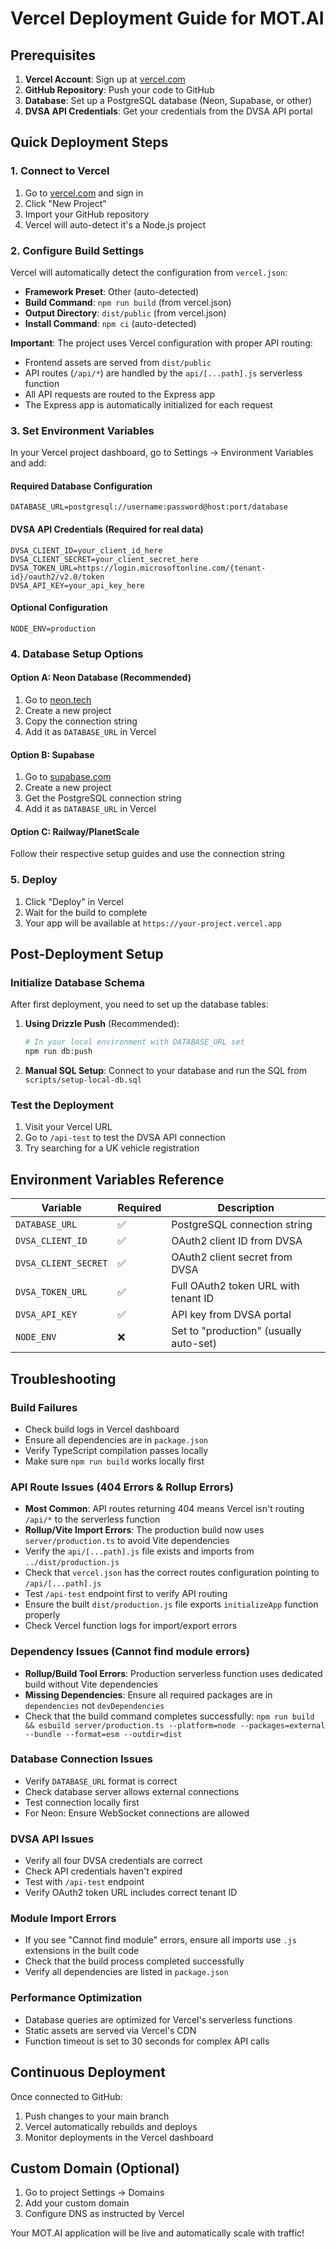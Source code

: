 # Vercel Deployment Guide for MOT.AI

## Prerequisites

1. **Vercel Account**: Sign up at [vercel.com](https://vercel.com)
2. **GitHub Repository**: Push your code to GitHub
3. **Database**: Set up a PostgreSQL database (Neon, Supabase, or other)
4. **DVSA API Credentials**: Get your credentials from the DVSA API portal

## Quick Deployment Steps

### 1. Connect to Vercel
1. Go to [vercel.com](https://vercel.com) and sign in
2. Click "New Project"
3. Import your GitHub repository
4. Vercel will auto-detect it's a Node.js project

### 2. Configure Build Settings
Vercel will automatically detect the configuration from `vercel.json`:
- **Framework Preset**: Other (auto-detected)
- **Build Command**: `npm run build` (from vercel.json)
- **Output Directory**: `dist/public` (from vercel.json)
- **Install Command**: `npm ci` (auto-detected)

**Important**: The project uses Vercel configuration with proper API routing:
- Frontend assets are served from `dist/public`
- API routes (`/api/*`) are handled by the `api/[...path].js` serverless function
- All API requests are routed to the Express app
- The Express app is automatically initialized for each request

### 3. Set Environment Variables
In your Vercel project dashboard, go to Settings → Environment Variables and add:

#### Required Database Configuration
```
DATABASE_URL=postgresql://username:password@host:port/database
```

#### DVSA API Credentials (Required for real data)
```
DVSA_CLIENT_ID=your_client_id_here
DVSA_CLIENT_SECRET=your_client_secret_here
DVSA_TOKEN_URL=https://login.microsoftonline.com/{tenant-id}/oauth2/v2.0/token
DVSA_API_KEY=your_api_key_here
```

#### Optional Configuration
```
NODE_ENV=production
```

### 4. Database Setup Options

#### Option A: Neon Database (Recommended)
1. Go to [neon.tech](https://neon.tech)
2. Create a new project
3. Copy the connection string
4. Add it as `DATABASE_URL` in Vercel

#### Option B: Supabase
1. Go to [supabase.com](https://supabase.com)
2. Create a new project
3. Get the PostgreSQL connection string
4. Add it as `DATABASE_URL` in Vercel

#### Option C: Railway/PlanetScale
Follow their respective setup guides and use the connection string

### 5. Deploy
1. Click "Deploy" in Vercel
2. Wait for the build to complete
3. Your app will be available at `https://your-project.vercel.app`

## Post-Deployment Setup

### Initialize Database Schema
After first deployment, you need to set up the database tables:

1. **Using Drizzle Push** (Recommended):
   ```bash
   # In your local environment with DATABASE_URL set
   npm run db:push
   ```

2. **Manual SQL Setup**:
   Connect to your database and run the SQL from `scripts/setup-local-db.sql`

### Test the Deployment
1. Visit your Vercel URL
2. Go to `/api-test` to test the DVSA API connection
3. Try searching for a UK vehicle registration

## Environment Variables Reference

| Variable | Required | Description |
|----------|----------|-------------|
| `DATABASE_URL` | ✅ | PostgreSQL connection string |
| `DVSA_CLIENT_ID` | ✅ | OAuth2 client ID from DVSA |
| `DVSA_CLIENT_SECRET` | ✅ | OAuth2 client secret from DVSA |
| `DVSA_TOKEN_URL` | ✅ | Full OAuth2 token URL with tenant ID |
| `DVSA_API_KEY` | ✅ | API key from DVSA portal |
| `NODE_ENV` | ❌ | Set to "production" (usually auto-set) |

## Troubleshooting

### Build Failures
- Check build logs in Vercel dashboard
- Ensure all dependencies are in `package.json`
- Verify TypeScript compilation passes locally
- Make sure `npm run build` works locally first

### API Route Issues (404 Errors & Rollup Errors)
- **Most Common**: API routes returning 404 means Vercel isn't routing `/api/*` to the serverless function
- **Rollup/Vite Import Errors**: The production build now uses `server/production.ts` to avoid Vite dependencies
- Verify the `api/[...path].js` file exists and imports from `../dist/production.js`
- Check that `vercel.json` has the correct routes configuration pointing to `/api/[...path].js`
- Test `/api-test` endpoint first to verify API routing
- Ensure the built `dist/production.js` file exports `initializeApp` function properly
- Check Vercel function logs for import/export errors

### Dependency Issues (Cannot find module errors)
- **Rollup/Build Tool Errors**: Production serverless function uses dedicated build without Vite dependencies
- **Missing Dependencies**: Ensure all required packages are in `dependencies` not `devDependencies`
- Check that the build command completes successfully: `npm run build && esbuild server/production.ts --platform=node --packages=external --bundle --format=esm --outdir=dist`

### Database Connection Issues
- Verify `DATABASE_URL` format is correct
- Check database server allows external connections
- Test connection locally first
- For Neon: Ensure WebSocket connections are allowed

### DVSA API Issues
- Verify all four DVSA credentials are correct
- Check API credentials haven't expired  
- Test with `/api-test` endpoint
- Verify OAuth2 token URL includes correct tenant ID

### Module Import Errors
- If you see "Cannot find module" errors, ensure all imports use `.js` extensions in the built code
- Check that the build process completed successfully
- Verify all dependencies are listed in `package.json`

### Performance Optimization
- Database queries are optimized for Vercel's serverless functions
- Static assets are served via Vercel's CDN
- Function timeout is set to 30 seconds for complex API calls

## Continuous Deployment
Once connected to GitHub:
1. Push changes to your main branch
2. Vercel automatically rebuilds and deploys
3. Monitor deployments in the Vercel dashboard

## Custom Domain (Optional)
1. Go to project Settings → Domains
2. Add your custom domain
3. Configure DNS as instructed by Vercel

Your MOT.AI application will be live and automatically scale with traffic!